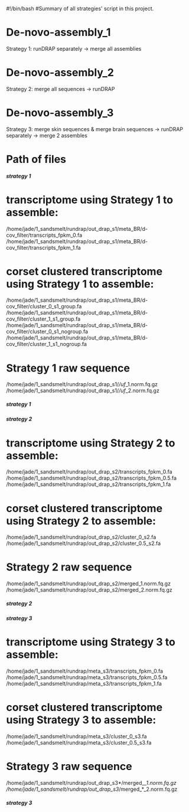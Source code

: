 #!/bin/bash
#Summary of all strategies' script in this project. 

# De-novo-assembly_1
Strategy 1: runDRAP separately -> merge all assemblies

# De-novo-assembly_2
Strategy 2: merge all sequences -> runDRAP

# De-novo-assembly_3
Strategy 3: merge skin sequences &amp; merge brain sequences -> runDRAP separately -> merge 2 assembles

# Path of files
##### strategy 1 #####
# transcriptome using Strategy 1 to assemble: 
/home/jade/1_sandsmelt/rundrap/out_drap_s1/meta_BR/d-cov_filter/transcripts_fpkm_0.fa
/home/jade/1_sandsmelt/rundrap/out_drap_s1/meta_BR/d-cov_filter/transcripts_fpkm_1.fa
# corset clustered transcriptome using Strategy 1 to assemble: 
/home/jade/1_sandsmelt/rundrap/out_drap_s1/meta_BR/d-cov_filter/cluster_0_s1_group.fa
/home/jade/1_sandsmelt/rundrap/out_drap_s1/meta_BR/d-cov_filter/cluster_1_s1_group.fa
/home/jade/1_sandsmelt/rundrap/out_drap_s1/meta_BR/d-cov_filter/cluster_0_s1_nogroup.fa
/home/jade/1_sandsmelt/rundrap/out_drap_s1/meta_BR/d-cov_filter/cluster_1_s1_nogroup.fa

# Strategy 1 raw sequence
/home/jade/1_sandsmelt/rundrap/out_drap_s1/*/uf*_1.norm.fq.gz
/home/jade/1_sandsmelt/rundrap/out_drap_s1/*/uf*_2.norm.fq.gz
##### strategy 1 #####

##### strategy 2 #####
# transcriptome using Strategy 2 to assemble: 
/home/jade/1_sandsmelt/rundrap/out_drap_s2/transcripts_fpkm_0.fa
/home/jade/1_sandsmelt/rundrap/out_drap_s2/transcripts_fpkm_0.5.fa
/home/jade/1_sandsmelt/rundrap/out_drap_s2/transcripts_fpkm_1.fa
# corset clustered transcriptome using Strategy 2 to assemble: 
/home/jade/1_sandsmelt/rundrap/out_drap_s2/cluster_0_s2.fa
/home/jade/1_sandsmelt/rundrap/out_drap_s2/cluster_0.5_s2.fa

# Strategy 2 raw sequence
/home/jade/1_sandsmelt/rundrap/out_drap_s2/merged_1.norm.fq.gz
/home/jade/1_sandsmelt/rundrap/out_drap_s2/merged_2.norm.fq.gz
##### strategy 2 #####

##### strategy 3 #####
# transcriptome using Strategy 3 to assemble: 
/home/jade/1_sandsmelt/rundrap/meta_s3/transcripts_fpkm_0.fa
/home/jade/1_sandsmelt/rundrap/meta_s3/transcripts_fpkm_0.5.fa
/home/jade/1_sandsmelt/rundrap/meta_s3/transcripts_fpkm_1.fa
# corset clustered transcriptome using Strategy 3 to assemble: 
/home/jade/1_sandsmelt/rundrap/meta_s3/cluster_0_s3.fa
/home/jade/1_sandsmelt/rundrap/meta_s3/cluster_0.5_s3.fa

# Strategy 3 raw sequence
/home/jade/1_sandsmelt/rundrap/out_drap_s3*/merged_*_1.norm.fq.gz
/home/jade/1_sandsmelt/rundrap/out_drap_s3*/merged_*_2.norm.fq.gz
##### strategy 3 #####
